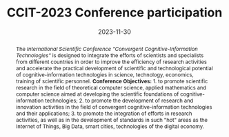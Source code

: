 ---
title: CCIT-2023 Conference participation

event: The VIII International Scientific Conference "Convergent cognitive-information technologies" (CCIT 2023)
event_url: http://it-edu.oit.cmc.msu.ru/index.php/convergent/convergent2023

location: Lomonosov Moscow State University
address:
  street: CMC faculty, 2nd academic building, building 52, Lomonosov Moscow State University, Leninskie Gory
  city: Moscow
  region: Moscow
  postcode: '119991'
  country: Russia

summary: Participated in an international conference with a report on the results of my research.
abstract: The *International Scientific Conference "Convergent Cognitive-Information Technologies"* is designed to integrate the efforts of scientists and specialists from different countries in order to improve the efficiency of research activities and accelerate the practical development of scientific and technological potential of cognitive-information technologies in science, technology, economics, training of scientific personnel. **Conference Objectives:** 1. to promote scientific research in the field of theoretical computer science, applied mathematics and computer science aimed at developing the scientific foundations of cognitive-information technologies; 2. to promote the development of research and innovation activities in the field of convergent cognitive-information technologies and their applications; 3. to promote the integration of efforts in research activities, as well as in the development of standards in such "hot" areas as the Internet of Things, Big Data, smart cities, technologies of the digital economy.

# Talk start and end times.
#   End time can optionally be hidden by prefixing the line with `#`.
date: '2023-11-30'
date_end: '2023-12-02'
all_day: true

# Schedule page publish date (NOT talk date).
publishDate: '2017-01-01T00:00:00Z'

authors:
  - admin

tags: []

# Is this a featured talk? (true/false)
featured: false

image:
  filename: 'ccit-2023.jpg'
  caption: 'CCIT-2023 logo'
  focal_point: Right

design:
  # Default section spacing
  spacing: "6rem"
  background:
        color: black
        image:
          # Add your image background to `assets/media/`.
          filename: abstract-splashed-watercolor-textured-background.svg
          filters:
            brightness: 1.0
          size: cover
          position: center
          parallax: false

sections: 
  content:
    button:
      text: Certificate of Participation
      url: uploads/ccit-2023-certificate.pdf

#links:
#  - icon: twitter
#    icon_pack: fab
#    name: Follow
#    url: https://twitter.com/georgecushen
#url_code: 'https://github.com'
#url_pdf: ''
#url_slides: 'https://slideshare.net'
#url_video: 'https://youtube.com'

# Markdown Slides (optional).
#   Associate this talk with Markdown slides.
#   Simply enter your slide deck's filename without extension.
#   E.g. `slides = "example-slides"` references `content/slides/example-slides.md`.
#   Otherwise, set `slides = ""`.
slides: ""

# Projects (optional).
#   Associate this post with one or more of your projects.
#   Simply enter your project's folder or file name without extension.
#   E.g. `projects = ["internal-project"]` references `content/project/deep-learning/index.md`.
#   Otherwise, set `projects = []`.
#projects:
#  - example


#{{% callout note %}}
#Click on the **Slides** button above to view the built-in slides feature.
#{{% /callout %}}

#Slides can be added in a few ways:

#- **Create** slides using Hugo Blox Builder's [_Slides_](https://docs.hugoblox.com/reference/content-types/) feature and link using `slides` parameter in the front matter of the talk file
#- **Upload** an existing slide deck to `static/` and link using `url_slides` parameter in the front matter of the talk file
#- **Embed** your slides (e.g. Google Slides) or presentation video on this page using [shortcodes](https://docs.hugoblox.com/reference/markdown/).

#Further event details, including [page elements](https://docs.hugoblox.com/reference/markdown/) such as image galleries, can be added to the body of this page.
---
